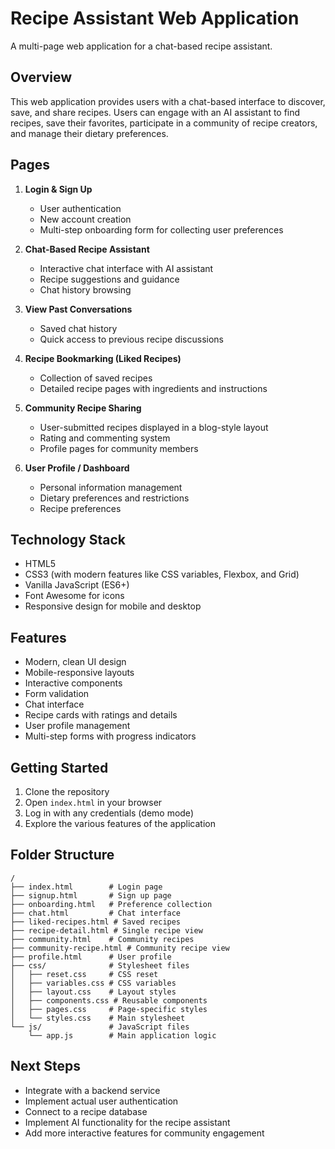 # Recipe Assistant Web Application

A multi-page web application for a chat-based recipe assistant.

## Overview

This web application provides users with a chat-based interface to discover, save, and share recipes. Users can engage with an AI assistant to find recipes, save their favorites, participate in a community of recipe creators, and manage their dietary preferences.

## Pages

1. **Login & Sign Up**
   - User authentication
   - New account creation
   - Multi-step onboarding form for collecting user preferences

2. **Chat-Based Recipe Assistant**
   - Interactive chat interface with AI assistant
   - Recipe suggestions and guidance
   - Chat history browsing

3. **View Past Conversations**
   - Saved chat history
   - Quick access to previous recipe discussions

4. **Recipe Bookmarking (Liked Recipes)**
   - Collection of saved recipes
   - Detailed recipe pages with ingredients and instructions

5. **Community Recipe Sharing**
   - User-submitted recipes displayed in a blog-style layout
   - Rating and commenting system
   - Profile pages for community members

6. **User Profile / Dashboard**
   - Personal information management
   - Dietary preferences and restrictions
   - Recipe preferences

## Technology Stack

- HTML5
- CSS3 (with modern features like CSS variables, Flexbox, and Grid)
- Vanilla JavaScript (ES6+)
- Font Awesome for icons
- Responsive design for mobile and desktop

## Features

- Modern, clean UI design
- Mobile-responsive layouts
- Interactive components
- Form validation
- Chat interface
- Recipe cards with ratings and details
- User profile management
- Multi-step forms with progress indicators

## Getting Started

1. Clone the repository
2. Open `index.html` in your browser
3. Log in with any credentials (demo mode)
4. Explore the various features of the application

## Folder Structure

```
/
├── index.html        # Login page
├── signup.html       # Sign up page
├── onboarding.html   # Preference collection
├── chat.html         # Chat interface
├── liked-recipes.html # Saved recipes
├── recipe-detail.html # Single recipe view
├── community.html    # Community recipes
├── community-recipe.html # Community recipe view
├── profile.html      # User profile
├── css/              # Stylesheet files
│   ├── reset.css     # CSS reset
│   ├── variables.css # CSS variables
│   ├── layout.css    # Layout styles
│   ├── components.css # Reusable components
│   ├── pages.css     # Page-specific styles
│   └── styles.css    # Main stylesheet
└── js/               # JavaScript files
    └── app.js        # Main application logic
```

## Next Steps

- Integrate with a backend service
- Implement actual user authentication
- Connect to a recipe database
- Implement AI functionality for the recipe assistant
- Add more interactive features for community engagement 